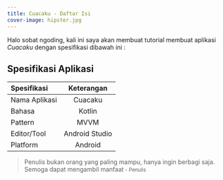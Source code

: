 ```yaml
---
title: Cuacaku - Daftar Isi
cover-image: hipster.jpg
---
```


Halo sobat ngoding, kali ini saya akan membuat tutorial membuat aplikasi *Cuacaku* dengan spesifikasi dibawah ini : 

## Spesifikasi Aplikasi ##

|  Spesifikasi  | Keterangan      |
| :------------ |:---------------:|
| Nama Aplikasi | Cuacaku         |
| Bahasa        | Kotlin          |
| Pattern       | MVVM            |
| Editor/Tool   | Android Studio  |
| Platform      | Android         | 



>Penulis bukan orang yang paling mampu, hanya ingin berbagi saja. Semoga dapat mengambil manfaat<small> - Penulis</small>